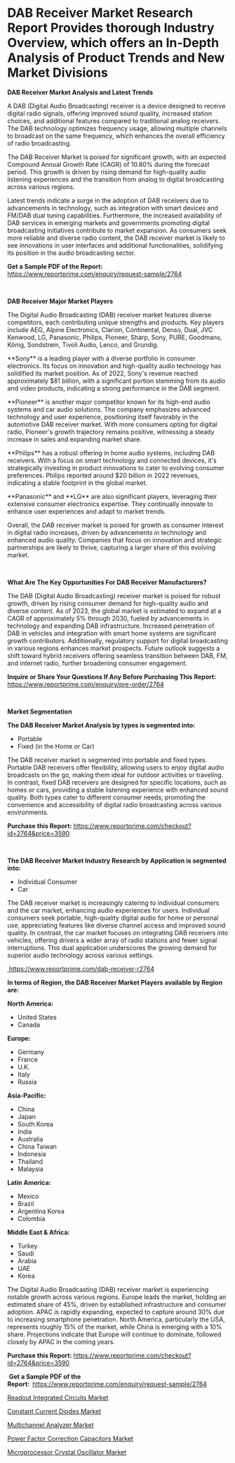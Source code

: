 <p><h1>DAB Receiver Market Research Report Provides thorough Industry Overview, which offers an In-Depth Analysis of Product Trends and New Market Divisions</h1></p><p><strong>DAB Receiver Market Analysis and Latest Trends</strong></p>
<p><p>A DAB (Digital Audio Broadcasting) receiver is a device designed to receive digital radio signals, offering improved sound quality, increased station choices, and additional features compared to traditional analog receivers. The DAB technology optimizes frequency usage, allowing multiple channels to broadcast on the same frequency, which enhances the overall efficiency of radio broadcasting.</p><p>The DAB Receiver Market is poised for significant growth, with an expected Compound Annual Growth Rate (CAGR) of 10.80% during the forecast period. This growth is driven by rising demand for high-quality audio listening experiences and the transition from analog to digital broadcasting across various regions. </p><p>Latest trends indicate a surge in the adoption of DAB receivers due to advancements in technology, such as integration with smart devices and FM/DAB dual tuning capabilities. Furthermore, the increased availability of DAB services in emerging markets and governments promoting digital broadcasting initiatives contribute to market expansion. As consumers seek more reliable and diverse radio content, the DAB receiver market is likely to see innovations in user interfaces and additional functionalities, solidifying its position in the audio broadcasting sector.</p></p>
<p><strong>Get a Sample PDF of the Report:&nbsp;</strong> <a href="https://www.reportprime.com/enquiry/request-sample/2764?utm_campaign=33&utm_medium=2&utm_source=Github&utm_content=ia&utm_term=18032025&utm_id=dab-receiver">https://www.reportprime.com/enquiry/request-sample/2764</a></p>
<p>&nbsp;</p>
<p><strong>DAB Receiver Major Market Players</strong></p>
<p><p>The Digital Audio Broadcasting (DAB) receiver market features diverse competitors, each contributing unique strengths and products. Key players include AEG, Alpine Electronics, Clarion, Continental, Denso, Dual, JVC Kenwood, LG, Panasonic, Philips, Pioneer, Sharp, Sony, PURE, Goodmans, König, Sondstrem, Tivoli Audio, Lenco, and Grundig.</p><p>**Sony** is a leading player with a diverse portfolio in consumer electronics. Its focus on innovation and high-quality audio technology has solidified its market position. As of 2022, Sony's revenue reached approximately $81 billion, with a significant portion stemming from its audio and video products, indicating a strong performance in the DAB segment.</p><p>**Pioneer** is another major competitor known for its high-end audio systems and car audio solutions. The company emphasizes advanced technology and user experience, positioning itself favorably in the automotive DAB receiver market. With more consumers opting for digital radio, Pioneer's growth trajectory remains positive, witnessing a steady increase in sales and expanding market share.</p><p>**Philips** has a robust offering in home audio systems, including DAB receivers. With a focus on smart technology and connected devices, it's strategically investing in product innovations to cater to evolving consumer preferences. Philips reported around $20 billion in 2022 revenues, indicating a stable footprint in the global market.</p><p>**Panasonic** and **LG** are also significant players, leveraging their extensive consumer electronics expertise. They continually innovate to enhance user experiences and adapt to market trends.</p><p>Overall, the DAB receiver market is poised for growth as consumer interest in digital radio increases, driven by advancements in technology and enhanced audio quality. Companies that focus on innovation and strategic partnerships are likely to thrive, capturing a larger share of this evolving market.</p></p>
<p>&nbsp;</p>
<p><strong>What Are The Key Opportunities For DAB Receiver Manufacturers?</strong></p>
<p><p>The DAB (Digital Audio Broadcasting) receiver market is poised for robust growth, driven by rising consumer demand for high-quality audio and diverse content. As of 2023, the global market is estimated to expand at a CAGR of approximately 5% through 2030, fueled by advancements in technology and expanding DAB infrastructure. Increased penetration of DAB in vehicles and integration with smart home systems are significant growth contributors. Additionally, regulatory support for digital broadcasting in various regions enhances market prospects. Future outlook suggests a shift toward hybrid receivers offering seamless transition between DAB, FM, and internet radio, further broadening consumer engagement.</p></p>
<p><strong>Inquire or Share Your Questions If Any Before Purchasing This Report:</strong> <a href="https://www.reportprime.com/enquiry/pre-order/2764?utm_campaign=33&utm_medium=2&utm_source=Github&utm_content=ia&utm_term=18032025&utm_id=dab-receiver">https://www.reportprime.com/enquiry/pre-order/2764</a></p>
<p>&nbsp;</p>
<p><strong>Market Segmentation</strong></p>
<p><strong>The DAB Receiver Market Analysis by types is segmented into:</strong></p>
<p><ul><li>Portable</li><li>Fixed (in the Home or Car)</li></ul></p>
<p><p>The DAB receiver market is segmented into portable and fixed types. Portable DAB receivers offer flexibility, allowing users to enjoy digital audio broadcasts on the go, making them ideal for outdoor activities or traveling. In contrast, fixed DAB receivers are designed for specific locations, such as homes or cars, providing a stable listening experience with enhanced sound quality. Both types cater to different consumer needs, promoting the convenience and accessibility of digital radio broadcasting across various environments.</p></p>
<p><strong>Purchase this Report:&nbsp;</strong><a href="https://www.reportprime.com/checkout?id=2764&price=3590&utm_campaign=33&utm_medium=2&utm_source=Github&utm_content=ia&utm_term=18032025&utm_id=dab-receiver">https://www.reportprime.com/checkout?id=2764&price=3590</a></p>
<p>&nbsp;</p>
<p><strong>The DAB Receiver Market Industry Research by Application is segmented into:</strong></p>
<p><ul><li>Individual Consumer</li><li>Car</li></ul></p>
<p><p>The DAB receiver market is increasingly catering to individual consumers and the car market, enhancing audio experiences for users. Individual consumers seek portable, high-quality digital audio for home or personal use, appreciating features like diverse channel access and improved sound quality. In contrast, the car market focuses on integrating DAB receivers into vehicles, offering drivers a wider array of radio stations and fewer signal interruptions. This dual application underscores the growing demand for superior audio technology across various settings.</p></p>
<p><a href="https://www.reportprime.com/dab-receiver-r2764?utm_campaign=33&utm_medium=2&utm_source=Github&utm_content=ia&utm_term=18032025&utm_id=dab-receiver">&nbsp;https://www.reportprime.com/dab-receiver-r2764</a></p>
<p><strong>In terms of Region, the DAB Receiver Market Players available by Region are:</strong></p>
<p>
    <p> <strong> North America: </strong>
        <ul>
            <li>United States</li>
            <li>Canada</li>
        </ul>
        </p> 
    <p> <strong> Europe: </strong>
        <ul>
            <li>Germany</li>
            <li>France</li>
            <li>U.K.</li>
            <li>Italy</li>
            <li>Russia</li>
        </ul>
        </p> 
    <p> <strong> Asia-Pacific: </strong>
        <ul>
            <li>China</li>
            <li>Japan</li>
            <li>South Korea</li>
            <li>India</li>
            <li>Australia</li>
            <li>China Taiwan</li>
            <li>Indonesia</li>
            <li>Thailand</li>
            <li>Malaysia</li>
        </ul>
        </p> 
    <p> <strong> Latin America: </strong>
        <ul>
            <li>Mexico</li>
            <li>Brazil</li>
            <li>Argentina Korea</li>
            <li>Colombia</li>
        </ul>
        </p> 
    <p> <strong> Middle East & Africa: </strong>
        <ul>
            <li>Turkey</li>
            <li>Saudi</li>
            <li>Arabia</li>
            <li>UAE</li>
            <li>Korea</li>
        </ul>
    </p>
    </p>
<p><p>The Digital Audio Broadcasting (DAB) receiver market is experiencing notable growth across various regions. Europe leads the market, holding an estimated share of 45%, driven by established infrastructure and consumer adoption. APAC is rapidly expanding, expected to capture around 30% due to increasing smartphone penetration. North America, particularly the USA, represents roughly 15% of the market, while China is emerging with a 10% share. Projections indicate that Europe will continue to dominate, followed closely by APAC in the coming years.</p></p>
<p><strong>Purchase this Report: </strong><a href="https://www.reportprime.com/checkout?id=2764&price=3590&utm_campaign=33&utm_medium=2&utm_source=Github&utm_content=ia&utm_term=18032025&utm_id=dab-receiver">https://www.reportprime.com/checkout?id=2764&price=3590</a></p>
<p>&nbsp;<strong>Get a Sample PDF of the Report:&nbsp;&nbsp;</strong><a href="https://www.reportprime.com/enquiry/request-sample/2764?utm_campaign=33&utm_medium=2&utm_source=Github&utm_content=ia&utm_term=18032025&utm_id=dab-receiver">https://www.reportprime.com/enquiry/request-sample/2764</a></p>
<p><strong></strong></p>
<p><p><a href="https://github.com/sungbruington660/Market-Research-Report-List-1/blob/main/readout-integrated-circuits-market.md?utm_campaign=33&utm_medium=2&utm_source=Github&utm_content=ia&utm_term=18032025&utm_id=dab-receiver">Readout Integrated Circuits Market</a></p><p><a href="https://github.com/bensemilia864/Market-Research-Report-List-1/blob/main/constant-current-diodes-market.md?utm_campaign=33&utm_medium=2&utm_source=Github&utm_content=ia&utm_term=18032025&utm_id=dab-receiver">Constant Current Diodes Market</a></p><p><a href="https://github.com/adyawafurber1/Market-Research-Report-List-1/blob/main/multichannel-analyzer-market.md?utm_campaign=33&utm_medium=2&utm_source=Github&utm_content=ia&utm_term=18032025&utm_id=dab-receiver">Multichannel Analyzer Market</a></p><p><a href="https://github.com/pimanoruman/Market-Research-Report-List-1/blob/main/power-factor-correction-capacitors-market.md?utm_campaign=33&utm_medium=2&utm_source=Github&utm_content=ia&utm_term=18032025&utm_id=dab-receiver">Power Factor Correction Capacitors Market</a></p><p><a href="https://github.com/akrachveslov/Market-Research-Report-List-1/blob/main/microprocessor-crystal-oscillator-market.md?utm_campaign=33&utm_medium=2&utm_source=Github&utm_content=ia&utm_term=18032025&utm_id=dab-receiver">Microprocessor Crystal Oscillator Market</a></p></p>